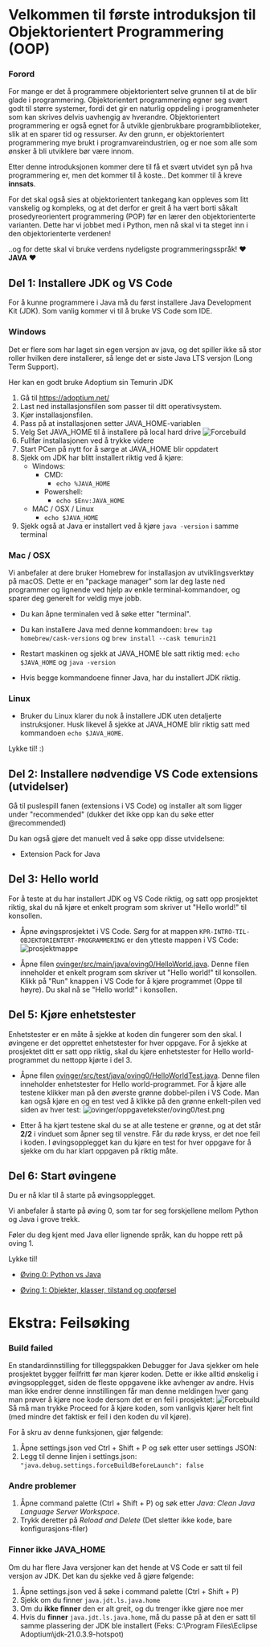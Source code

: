 # Velkommen til første introduksjon til Objektorientert Programmering (OOP)

### Forord

For mange er det å programmere objektorientert selve grunnen til at de blir glade i programmering. Objektorientert programmering egner seg svært godt til større systemer, fordi det gir en naturlig oppdeling i programenheter som kan skrives delvis uavhengig av hverandre. Objektorientert programmering er også egnet for å utvikle gjenbrukbare programbiblioteker, slik at en sparer tid og ressurser. Av den grunn, er objektorientert programmering mye brukt i programvareindustrien, og er noe som alle som ønsker å bli utviklere bør være innom.

Etter denne introduksjonen kommer dere til få et svært utvidet syn på hva programmering er, men det kommer til å koste.. Det kommer til å kreve **innsats**.

For det skal også sies at objektorientert tankegang kan oppleves som litt vanskelig og kompleks, og at det derfor er greit å ha vært borti såkalt prosedyreorientert programmering (POP) før en lærer den objektorienterte varianten. Dette har vi jobbet med i Python, men nå skal vi ta steget inn i den objektorienterte verdenen!

..og for dette skal vi bruke verdens nydeligste programmeringsspråk! ❤️ **JAVA** ❤️

## Del 1: Installere JDK og VS Code

For å kunne programmere i Java må du først installere Java Development Kit (JDK). Som vanlig kommer vi til å bruke VS Code som IDE.

### Windows

Det er flere som har laget sin egen versjon av java, og det spiller ikke så stor roller hvilken dere installerer, så lenge det er siste Java LTS versjon (Long Term Support).

Her kan en godt bruke Adoptium sin Temurin JDK

1. Gå til https://adoptium.net/
2. Last ned installasjonsfilen som passer til ditt operativsystem.
3. Kjør installasjonsfilen.
4. Pass på at installasjonen setter JAVA_HOME-variablen
5. Velg Set JAVA_HOME til å installere på local hard drive
   ![Forcebuild](/ovinger/oppgavetekster/md_bilder/JAVA_HOME.png)
6. Fullfør installasjonen ved å trykke videre
7. Start PCen på nytt for å sørge at JAVA_HOME blir oppdatert
8. Sjekk om JDK har blitt installert riktig ved å kjøre:
   - Windows:
     - CMD:
       - `echo %JAVA_HOME`
     - Powershell:
       - `echo $Env:JAVA_HOME`
   - MAC / OSX / Linux
     - `echo $JAVA_HOME`
9. Sjekk også at Java er installert ved å kjøre `java -version` i samme terminal

### Mac / OSX

Vi anbefaler at dere bruker Homebrew for installasjon av utviklingsverktøy på macOS. Dette er en "package manager" som lar deg laste ned programmer og lignende ved hjelp av enkle terminal-kommandoer, og sparer deg generelt for veldig mye jobb.

- Du kan åpne terminalen ved å søke etter "terminal".

- Du kan installere Java med denne kommandoen: `brew tap homebrew/cask-versions` og
  `brew install --cask temurin21`

- Restart maskinen og sjekk at JAVA_HOME ble satt riktig med: `echo $JAVA_HOME` og `java -version`

- Hvis begge kommandoene finner Java, har du installert JDK riktig.

### Linux

- Bruker du Linux klarer du nok å installere JDK uten detaljerte instruksjoner. Husk likevel å sjekke at JAVA_HOME blir riktig satt med kommandoen `echo $JAVA_HOME`.

Lykke til! :)

## Del 2: Installere nødvendige VS Code extensions (utvidelser)

Gå til puslespill fanen (extensions i VS Code) og installer alt som ligger under "recommended" (dukker det ikke opp kan du søke etter @recommended)

Du kan også gjøre det manuelt ved å søke opp disse utvidelsene:

- Extension Pack for Java

## Del 3: Hello world

For å teste at du har installert JDK og VS Code riktig, og satt opp prosjektet riktig, skal du nå kjøre et enkelt program som skriver ut "Hello world!" til konsollen.

- Åpne øvingsprosjektet i VS Code. Sørg for at mappen `KPR-INTRO-TIL-OBJEKTORIENTERT-PROGRAMMERING` er den ytteste mappen i VS Code: ![prosjektmappe](./ovinger/oppgavetekster/md_bilder/Prosjektmappe.png)

- Åpne filen [ovinger/src/main/java/oving0/HelloWorld.java](./ovinger/src/main/java/oving0/HelloWorld.java).
  Denne filen inneholder et enkelt program som skriver ut "Hello world!" til konsollen. Klikk på "Run" knappen i VS Code for å kjøre programmet (Oppe til høyre). Du skal nå se "Hello world!" i konsollen.

## Del 5: Kjøre enhetstester

Enhetstester er en måte å sjekke at koden din fungerer som den skal. I øvingene er det opprettet enhetstester for hver oppgave. For å sjekke at prosjektet ditt er satt opp riktig, skal du kjøre enhetstester for Hello world-programmet du nettopp kjørte i del 3.

- Åpne filen [ovinger/src/test/java/oving0/HelloWorldTest.java](./ovinger/src/test/java/oving0/HelloWorldTest.java). Denne filen inneholder enhetstester for Hello world-programmet. For å kjøre alle testene klikker man på den øverste grønne dobbel-pilen i VS Code. Man kan også kjøre en og en test ved å klikke på den grønne enkelt-pilen ved siden av hver test:
  ![ovinger/oppgavetekster/oving0/test.png](./ovinger/oppgavetekster/md_bilder/Enhetstester.png)

- Etter å ha kjørt testene skal du se at alle testene er grønne, og at det står **2/2** i vinduet som åpner seg til venstre. Får du røde kryss, er det noe feil i koden. I øvingsopplegget kan du kjøre en test for hver oppgave for å sjekke om du har klart oppgaven på riktig måte.

## Del 6: Start øvingene

Du er nå klar til å starte på øvingsopplegget.

Vi anbefaler å starte på øving 0, som tar for seg forskjellene mellom Python og Java i grove trekk.

Føler du deg kjent med Java eller lignende språk, kan du hoppe rett på oving 1.

Lykke til!

- [Øving 0: Python vs Java](./ovinger/oppgavetekster/oving0/python_vs_java.md)

- [Øving 1: Objekter, klasser, tilstand og oppførsel](./ovinger/oppgavetekster/oving1/)

# Ekstra: Feilsøking

### Build failed

En standardinnstilling for tilleggspakken Debugger for Java sjekker om hele prosjektet bygger feilfritt før man kjører koden. Dette er ikke alltid ønskelig i øvingsopplegget, siden de fleste oppgavene ikke avhenger av andre. Hvis man ikke endrer denne innstillingen får man denne meldingen hver gang man prøver å kjøre noe kode dersom det er en feil i prosjektet:
![Forcebuild](/ovinger/oppgavetekster/md_bilder/ForceBuild.png)
Så må man trykke Proceed for å kjøre koden, som vanligvis kjører helt fint (med mindre det faktisk er feil i den koden du vil kjøre).

For å skru av denne funksjonen, gjør følgende:

1. Åpne settings.json ved Ctrl + Shift + P og søk etter user settings JSON:
2. Legg til denne linjen i settings.json:
   `"java.debug.settings.forceBuildBeforeLaunch": false`

### Andre problemer

1. Åpne command palette (Ctrl + Shift + P) og søk etter _Java: Clean Java Language Server Workspace_.
2. Trykk deretter på _Reload and Delete_ (Det sletter ikke kode, bare konfigurasjons-filer)

### Finner ikke JAVA_HOME

Om du har flere Java versjoner kan det hende at VS Code er satt til feil versjon av JDK. Det kan du sjekke ved å gjøre følgende:

1. Åpne settings.json ved å søke i command palette (Ctrl + Shift + P)
2. Sjekk om du finner `java.jdt.ls.java.home`
3. Om du **ikke finner** den er alt greit, og du trenger ikke gjøre noe mer
4. Hvis du **finner** `java.jdt.ls.java.home`, må du passe på at den er satt til samme plassering der JDK ble installert (Feks: C:\\Program Files\\Eclipse Adoptium\\jdk-21.0.3.9-hotspot)
